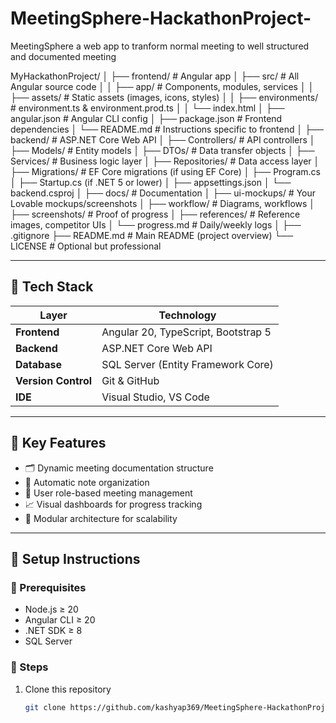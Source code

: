 # MeetingSphere-HackathonProject-
MeetingSphere a web app to tranform normal meeting to well structured and documented meeting 

MyHackathonProject/
│
├── frontend/                 # Angular app
│   ├── src/                  # All Angular source code
│   │   ├── app/              # Components, modules, services
│   │   ├── assets/           # Static assets (images, icons, styles)
│   │   ├── environments/     # environment.ts & environment.prod.ts
│   │   └── index.html
│   ├── angular.json          # Angular CLI config
│   ├── package.json          # Frontend dependencies
│   └── README.md             # Instructions specific to frontend
│
├── backend/                  # ASP.NET Core Web API
│   ├── Controllers/          # API controllers
│   ├── Models/               # Entity models
│   ├── DTOs/                 # Data transfer objects
│   ├── Services/             # Business logic layer
│   ├── Repositories/         # Data access layer
│   ├── Migrations/           # EF Core migrations (if using EF Core)
│   ├── Program.cs
│   ├── Startup.cs (if .NET 5 or lower)
│   ├── appsettings.json
│   └── backend.csproj
│
├── docs/                     # Documentation
│   ├── ui-mockups/           # Your Lovable mockups/screenshots
│   ├── workflow/             # Diagrams, workflows
│   ├── screenshots/          # Proof of progress
│   ├── references/           # Reference images, competitor UIs
│   └── progress.md           # Daily/weekly logs
│
├── .gitignore
├── README.md                 # Main README (project overview)
└── LICENSE                   # Optional but professional


---

## 🚀 Tech Stack

| Layer | Technology |
|-------|-------------|
| **Frontend** | Angular 20, TypeScript, Bootstrap 5 |
| **Backend** | ASP.NET Core Web API |
| **Database** | SQL Server (Entity Framework Core) |
| **Version Control** | Git & GitHub |
| **IDE** | Visual Studio, VS Code |

---

## 🧠 Key Features
- 🗂️ Dynamic meeting documentation structure  
- 🧾 Automatic note organization  
- 👥 User role-based meeting management  
- 📈 Visual dashboards for progress tracking  
- 🧩 Modular architecture for scalability  

---

## 🧰 Setup Instructions

### 🔹 Prerequisites
- Node.js ≥ 20  
- Angular CLI ≥ 20  
- .NET SDK ≥ 8  
- SQL Server  

### 🔹 Steps
1. Clone this repository  
   ```bash
   git clone https://github.com/kashyap369/MeetingSphere-HackathonProject-.git
